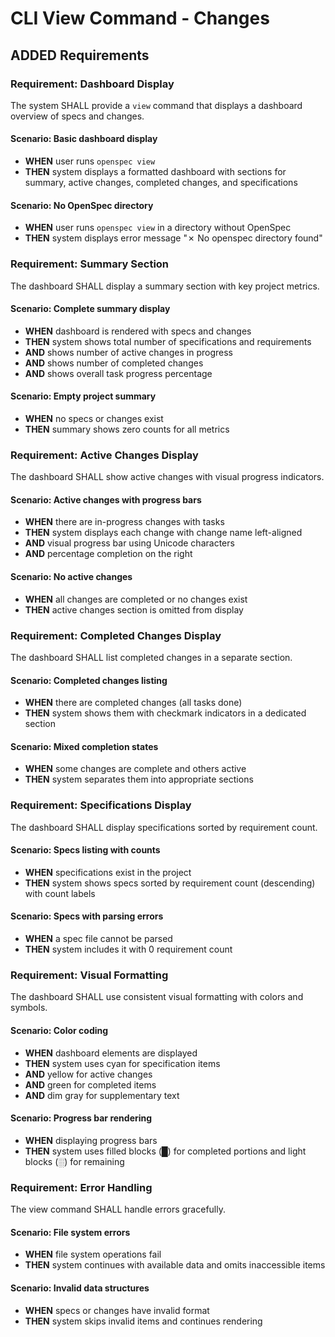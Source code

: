 # CLI View Command - Changes

## ADDED Requirements

### Requirement: Dashboard Display

The system SHALL provide a `view` command that displays a dashboard overview of specs and changes.

#### Scenario: Basic dashboard display

- **WHEN** user runs `openspec view`
- **THEN** system displays a formatted dashboard with sections for summary, active changes, completed changes, and specifications

#### Scenario: No OpenSpec directory

- **WHEN** user runs `openspec view` in a directory without OpenSpec
- **THEN** system displays error message "✗ No openspec directory found"

### Requirement: Summary Section

The dashboard SHALL display a summary section with key project metrics.

#### Scenario: Complete summary display

- **WHEN** dashboard is rendered with specs and changes
- **THEN** system shows total number of specifications and requirements
- **AND** shows number of active changes in progress
- **AND** shows number of completed changes
- **AND** shows overall task progress percentage

#### Scenario: Empty project summary

- **WHEN** no specs or changes exist
- **THEN** summary shows zero counts for all metrics

### Requirement: Active Changes Display

The dashboard SHALL show active changes with visual progress indicators.

#### Scenario: Active changes with progress bars

- **WHEN** there are in-progress changes with tasks
- **THEN** system displays each change with change name left-aligned
- **AND** visual progress bar using Unicode characters
- **AND** percentage completion on the right

#### Scenario: No active changes

- **WHEN** all changes are completed or no changes exist
- **THEN** active changes section is omitted from display

### Requirement: Completed Changes Display

The dashboard SHALL list completed changes in a separate section.

#### Scenario: Completed changes listing

- **WHEN** there are completed changes (all tasks done)
- **THEN** system shows them with checkmark indicators in a dedicated section

#### Scenario: Mixed completion states

- **WHEN** some changes are complete and others active
- **THEN** system separates them into appropriate sections

### Requirement: Specifications Display

The dashboard SHALL display specifications sorted by requirement count.

#### Scenario: Specs listing with counts

- **WHEN** specifications exist in the project
- **THEN** system shows specs sorted by requirement count (descending) with count labels

#### Scenario: Specs with parsing errors

- **WHEN** a spec file cannot be parsed
- **THEN** system includes it with 0 requirement count

### Requirement: Visual Formatting

The dashboard SHALL use consistent visual formatting with colors and symbols.

#### Scenario: Color coding

- **WHEN** dashboard elements are displayed
- **THEN** system uses cyan for specification items
- **AND** yellow for active changes
- **AND** green for completed items
- **AND** dim gray for supplementary text

#### Scenario: Progress bar rendering

- **WHEN** displaying progress bars
- **THEN** system uses filled blocks (█) for completed portions and light blocks (░) for remaining

### Requirement: Error Handling

The view command SHALL handle errors gracefully.

#### Scenario: File system errors

- **WHEN** file system operations fail
- **THEN** system continues with available data and omits inaccessible items

#### Scenario: Invalid data structures

- **WHEN** specs or changes have invalid format
- **THEN** system skips invalid items and continues rendering
